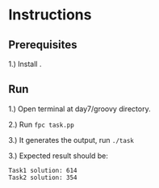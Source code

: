 # Instructions

## Prerequisites

1.) Install .

## Run

1.) Open terminal at day7/groovy directory.

2.) Run ```fpc task.pp```

3.) It generates the output, run  ```./task```

3.) Expected result should be:

```
Task1 solution: 614
Task2 solution: 354
```